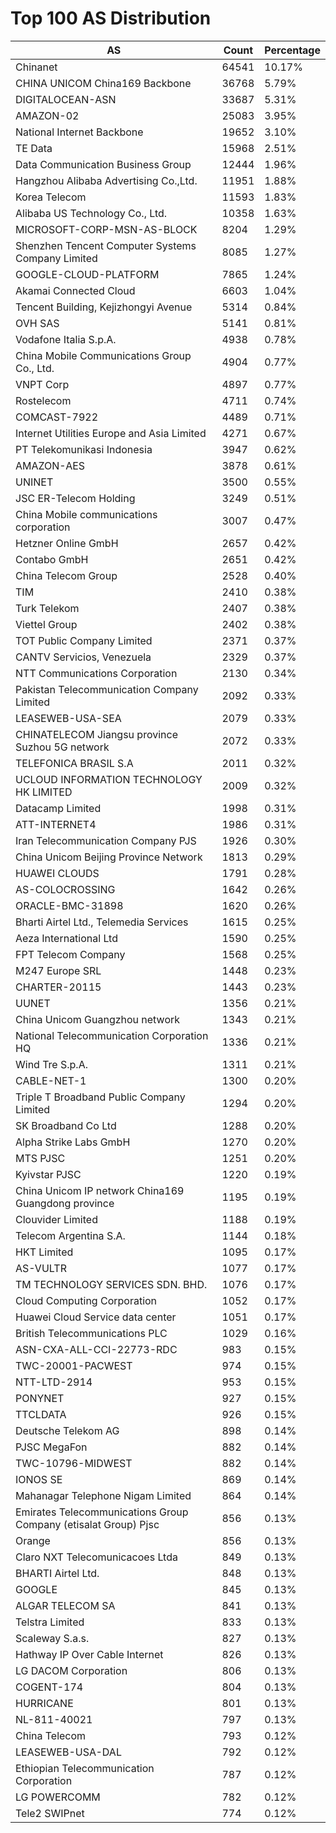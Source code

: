 # Top 100 AS Distribution
| AS | Count | Percentage |
|----|----|----|
| Chinanet | 64541 | 10.17% |
| CHINA UNICOM China169 Backbone | 36768 | 5.79% |
| DIGITALOCEAN-ASN | 33687 | 5.31% |
| AMAZON-02 | 25083 | 3.95% |
| National Internet Backbone | 19652 | 3.10% |
| TE Data | 15968 | 2.51% |
| Data Communication Business Group | 12444 | 1.96% |
| Hangzhou Alibaba Advertising Co.,Ltd. | 11951 | 1.88% |
| Korea Telecom | 11593 | 1.83% |
| Alibaba US Technology Co., Ltd. | 10358 | 1.63% |
| MICROSOFT-CORP-MSN-AS-BLOCK | 8204 | 1.29% |
| Shenzhen Tencent Computer Systems Company Limited | 8085 | 1.27% |
| GOOGLE-CLOUD-PLATFORM | 7865 | 1.24% |
| Akamai Connected Cloud | 6603 | 1.04% |
| Tencent Building, Kejizhongyi Avenue | 5314 | 0.84% |
| OVH SAS | 5141 | 0.81% |
| Vodafone Italia S.p.A. | 4938 | 0.78% |
| China Mobile Communications Group Co., Ltd. | 4904 | 0.77% |
| VNPT Corp | 4897 | 0.77% |
| Rostelecom | 4711 | 0.74% |
| COMCAST-7922 | 4489 | 0.71% |
| Internet Utilities Europe and Asia Limited | 4271 | 0.67% |
| PT Telekomunikasi Indonesia | 3947 | 0.62% |
| AMAZON-AES | 3878 | 0.61% |
| UNINET | 3500 | 0.55% |
| JSC ER-Telecom Holding | 3249 | 0.51% |
| China Mobile communications corporation | 3007 | 0.47% |
| Hetzner Online GmbH | 2657 | 0.42% |
| Contabo GmbH | 2651 | 0.42% |
| China Telecom Group | 2528 | 0.40% |
| TIM | 2410 | 0.38% |
| Turk Telekom | 2407 | 0.38% |
| Viettel Group | 2402 | 0.38% |
| TOT Public Company Limited | 2371 | 0.37% |
| CANTV Servicios, Venezuela | 2329 | 0.37% |
| NTT Communications Corporation | 2130 | 0.34% |
| Pakistan Telecommunication Company Limited | 2092 | 0.33% |
| LEASEWEB-USA-SEA | 2079 | 0.33% |
| CHINATELECOM Jiangsu province Suzhou 5G network | 2072 | 0.33% |
| TELEFONICA BRASIL S.A | 2011 | 0.32% |
| UCLOUD INFORMATION TECHNOLOGY HK LIMITED | 2009 | 0.32% |
| Datacamp Limited | 1998 | 0.31% |
| ATT-INTERNET4 | 1986 | 0.31% |
| Iran Telecommunication Company PJS | 1926 | 0.30% |
| China Unicom Beijing Province Network | 1813 | 0.29% |
| HUAWEI CLOUDS | 1791 | 0.28% |
| AS-COLOCROSSING | 1642 | 0.26% |
| ORACLE-BMC-31898 | 1620 | 0.26% |
| Bharti Airtel Ltd., Telemedia Services | 1615 | 0.25% |
| Aeza International Ltd | 1590 | 0.25% |
| FPT Telecom Company | 1568 | 0.25% |
| M247 Europe SRL | 1448 | 0.23% |
| CHARTER-20115 | 1443 | 0.23% |
| UUNET | 1356 | 0.21% |
| China Unicom Guangzhou network | 1343 | 0.21% |
| National Telecommunication Corporation HQ | 1336 | 0.21% |
| Wind Tre S.p.A. | 1311 | 0.21% |
| CABLE-NET-1 | 1300 | 0.20% |
| Triple T Broadband Public Company Limited | 1294 | 0.20% |
| SK Broadband Co Ltd | 1288 | 0.20% |
| Alpha Strike Labs GmbH | 1270 | 0.20% |
| MTS PJSC | 1251 | 0.20% |
| Kyivstar PJSC | 1220 | 0.19% |
| China Unicom IP network China169 Guangdong province | 1195 | 0.19% |
| Clouvider Limited | 1188 | 0.19% |
| Telecom Argentina S.A. | 1144 | 0.18% |
| HKT Limited | 1095 | 0.17% |
| AS-VULTR | 1077 | 0.17% |
| TM TECHNOLOGY SERVICES SDN. BHD. | 1076 | 0.17% |
| Cloud Computing Corporation | 1052 | 0.17% |
| Huawei Cloud Service data center | 1051 | 0.17% |
| British Telecommunications PLC | 1029 | 0.16% |
| ASN-CXA-ALL-CCI-22773-RDC | 983 | 0.15% |
| TWC-20001-PACWEST | 974 | 0.15% |
| NTT-LTD-2914 | 953 | 0.15% |
| PONYNET | 927 | 0.15% |
| TTCLDATA | 926 | 0.15% |
| Deutsche Telekom AG | 898 | 0.14% |
| PJSC MegaFon | 882 | 0.14% |
| TWC-10796-MIDWEST | 882 | 0.14% |
| IONOS SE | 869 | 0.14% |
| Mahanagar Telephone Nigam Limited | 864 | 0.14% |
| Emirates Telecommunications Group Company (etisalat Group) Pjsc | 856 | 0.13% |
| Orange | 856 | 0.13% |
| Claro NXT Telecomunicacoes Ltda | 849 | 0.13% |
| BHARTI Airtel Ltd. | 848 | 0.13% |
| GOOGLE | 845 | 0.13% |
| ALGAR TELECOM SA | 841 | 0.13% |
| Telstra Limited | 833 | 0.13% |
| Scaleway S.a.s. | 827 | 0.13% |
| Hathway IP Over Cable Internet | 826 | 0.13% |
| LG DACOM Corporation | 806 | 0.13% |
| COGENT-174 | 804 | 0.13% |
| HURRICANE | 801 | 0.13% |
| NL-811-40021 | 797 | 0.13% |
| China Telecom | 793 | 0.12% |
| LEASEWEB-USA-DAL | 792 | 0.12% |
| Ethiopian Telecommunication Corporation | 787 | 0.12% |
| LG POWERCOMM | 782 | 0.12% |
| Tele2 SWIPnet | 774 | 0.12% |
